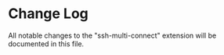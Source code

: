 # Change Log

All notable changes to the "ssh-multi-connect" extension will be documented in this file.
